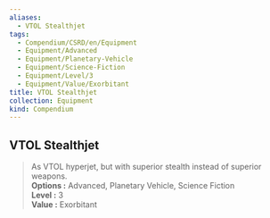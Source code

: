 ```yaml
---
aliases:
  - VTOL Stealthjet
tags:
  - Compendium/CSRD/en/Equipment
  - Equipment/Advanced
  - Equipment/Planetary-Vehicle
  - Equipment/Science-Fiction
  - Equipment/Level/3
  - Equipment/Value/Exorbitant
title: VTOL Stealthjet
collection: Equipment
kind: Compendium
---
```

## VTOL Stealthjet  
  
>As VTOL hyperjet, but with superior stealth instead of superior weapons.  
> **Options :** Advanced, Planetary Vehicle, Science Fiction  
> **Level :** 3  
> **Value :** Exorbitant